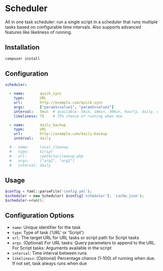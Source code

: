 # Scheduler

All in one task scheduler: run a single script in a scheduler that runs multiple tasks based on configurable time intervals. Also supports advanced features like likeliness of running.

## Installation

```bash
composer install
```

## Configuration

```yaml
scheduler:

  - name:       quick_sync
    type:       URL
    url:        http://example.com/quick-sync
    args:       ["param1=value1", "param2=value2"]
    interval:   5min  # available: 5min, 10min, 30min, hourly, daily, weekly, monthly
    likeliness: 75    # 75% chance of running when due

  - name:       daily_backup
    type:       URL
    url:        http://example.com/daily-backup
    interval:   daily

  # - name:     local_cleanup
  #   type:     Script
  #   url:      /path/to/cleanup.php
  #   args:     ["arg1", "arg2"]
  #   interval: daily
```

## Usage

```php
$config = Yaml::parseFile('config.yml');
$scheduler = new Scheduler( $config['scheduler'], 'cache.json');
$scheduler->run();
```

## Configuration Options

- `name`: Unique identifier for the task
- `type`: Type of task ('URL' or 'Script')
- `url`: The target URL for URL tasks or script path for Script tasks
- `args`: (Optional) For URL tasks: Query parameters to append to the URL. For Script tasks: Arguments available in the script
- `interval`: Time interval between runs
- `likeliness`: (Optional) Percentage chance (1-100) of running when due. If not set, task always runs when due

